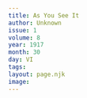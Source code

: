 ```yaml
---
title: As You See It
author: Unknown
issue: 1
volume: 8
year: 1917
month: 30
day: VI
tags:
layout: page.njk
image:
---
```


